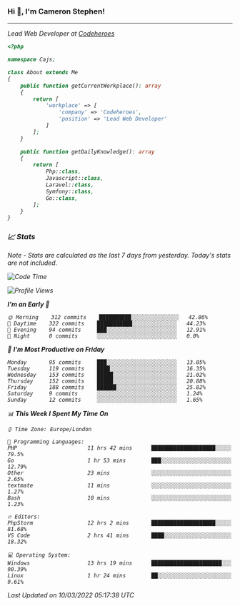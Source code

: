 ### Hi 👋, I'm Cameron Stephen!
<hr>
<p><em>Lead Web Developer at <a href="https://codeheroes.co.uk">Codeheroes</a></p>


```php
<?php

namespace Cajs;

class About extends Me
{
    public function getCurrentWorkplace(): array
    {
        return [
            'workplace' => [
                'company' => 'Codeheroes',
                'position' => 'Lead Web Developer'
            ]
        ];
    }

    public function getDailyKnowledge(): array
    {
        return [
            Php::class,
            Javascript::class,
            Laravel::class,
            Symfony::class,
            Go::class,
        ];
    }
}
```

### 📈 Stats
<p><em>Note - Stats are calculated as the last 7 days from yesterday. Today's stats are not included.</em></p>


<!--START_SECTION:waka-->
![Code Time](http://img.shields.io/badge/Code%20Time-2%2C720%20hrs%2054%20mins-blue)

![Profile Views](http://img.shields.io/badge/Profile%20Views-217-blue)

**I'm an Early 🐤** 

```text
🌞 Morning    312 commits    ██████████░░░░░░░░░░░░░░░   42.86% 
🌆 Daytime    322 commits    ███████████░░░░░░░░░░░░░░   44.23% 
🌃 Evening    94 commits     ███░░░░░░░░░░░░░░░░░░░░░░   12.91% 
🌙 Night      0 commits      ░░░░░░░░░░░░░░░░░░░░░░░░░   0.0%

```
📅 **I'm Most Productive on Friday** 

```text
Monday       95 commits     ███░░░░░░░░░░░░░░░░░░░░░░   13.05% 
Tuesday      119 commits    ████░░░░░░░░░░░░░░░░░░░░░   16.35% 
Wednesday    153 commits    █████░░░░░░░░░░░░░░░░░░░░   21.02% 
Thursday     152 commits    █████░░░░░░░░░░░░░░░░░░░░   20.88% 
Friday       188 commits    ██████░░░░░░░░░░░░░░░░░░░   25.82% 
Saturday     9 commits      ░░░░░░░░░░░░░░░░░░░░░░░░░   1.24% 
Sunday       12 commits     ░░░░░░░░░░░░░░░░░░░░░░░░░   1.65%

```


📊 **This Week I Spent My Time On** 

```text
⌚︎ Time Zone: Europe/London

💬 Programming Languages: 
PHP                      11 hrs 42 mins      ████████████████████░░░░░   79.5% 
Go                       1 hr 53 mins        ███░░░░░░░░░░░░░░░░░░░░░░   12.79% 
Other                    23 mins             ░░░░░░░░░░░░░░░░░░░░░░░░░   2.65% 
textmate                 11 mins             ░░░░░░░░░░░░░░░░░░░░░░░░░   1.27% 
Bash                     10 mins             ░░░░░░░░░░░░░░░░░░░░░░░░░   1.23%

🔥 Editors: 
PhpStorm                 12 hrs 2 mins       ████████████████████░░░░░   81.68% 
VS Code                  2 hrs 41 mins       ████░░░░░░░░░░░░░░░░░░░░░   18.32%

💻 Operating System: 
Windows                  13 hrs 19 mins      ██████████████████████░░░   90.39% 
Linux                    1 hr 24 mins        ██░░░░░░░░░░░░░░░░░░░░░░░   9.61%

```


 Last Updated on 10/03/2022 05:17:38 UTC
<!--END_SECTION:waka-->
